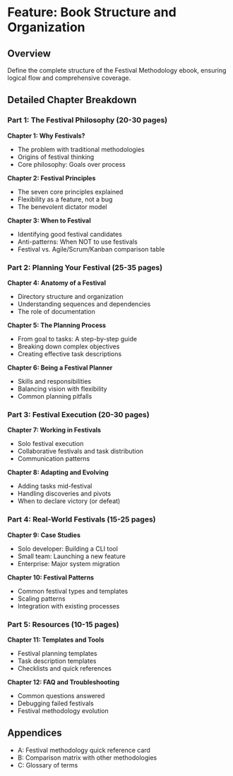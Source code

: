# Feature: Book Structure and Organization

## Overview
Define the complete structure of the Festival Methodology ebook, ensuring logical flow and comprehensive coverage.

## Detailed Chapter Breakdown

### Part 1: The Festival Philosophy (20-30 pages)
**Chapter 1: Why Festivals?**
- The problem with traditional methodologies
- Origins of festival thinking
- Core philosophy: Goals over process

**Chapter 2: Festival Principles**
- The seven core principles explained
- Flexibility as a feature, not a bug
- The benevolent dictator model

**Chapter 3: When to Festival**
- Identifying good festival candidates
- Anti-patterns: When NOT to use festivals
- Festival vs. Agile/Scrum/Kanban comparison table

### Part 2: Planning Your Festival (25-35 pages)
**Chapter 4: Anatomy of a Festival**
- Directory structure and organization
- Understanding sequences and dependencies
- The role of documentation

**Chapter 5: The Planning Process**
- From goal to tasks: A step-by-step guide
- Breaking down complex objectives
- Creating effective task descriptions

**Chapter 6: Being a Festival Planner**
- Skills and responsibilities
- Balancing vision with flexibility
- Common planning pitfalls

### Part 3: Festival Execution (20-30 pages)
**Chapter 7: Working in Festivals**
- Solo festival execution
- Collaborative festivals and task distribution
- Communication patterns

**Chapter 8: Adapting and Evolving**
- Adding tasks mid-festival
- Handling discoveries and pivots
- When to declare victory (or defeat)

### Part 4: Real-World Festivals (15-25 pages)
**Chapter 9: Case Studies**
- Solo developer: Building a CLI tool
- Small team: Launching a new feature
- Enterprise: Major system migration

**Chapter 10: Festival Patterns**
- Common festival types and templates
- Scaling patterns
- Integration with existing processes

### Part 5: Resources (10-15 pages)
**Chapter 11: Templates and Tools**
- Festival planning templates
- Task description templates
- Checklists and quick references

**Chapter 12: FAQ and Troubleshooting**
- Common questions answered
- Debugging failed festivals
- Festival methodology evolution

## Appendices
- A: Festival methodology quick reference card
- B: Comparison matrix with other methodologies
- C: Glossary of terms